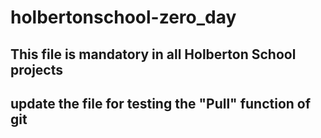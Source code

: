 # holbertonschool-zero_day
<h2>This file is mandatory in all Holberton School projects<h2>
  update the file for testing the "Pull" function of git

